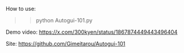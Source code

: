 How to use:
>>python Autogui-101.py

Demo video:
https://x.com/300kyen/status/1867874449443496404

Site:
https://github.com/Gimeitarou/Autogui-101
